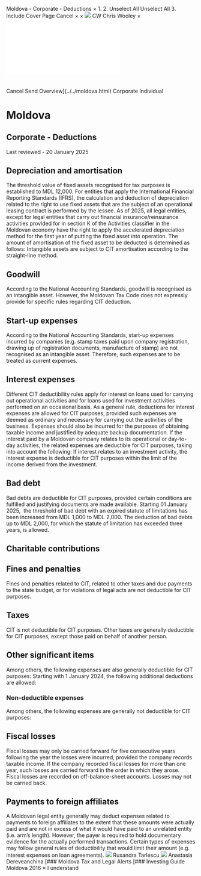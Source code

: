 Moldova - Corporate - Deductions
×
1.
2.
Unselect All
Unselect All
3.
Include Cover Page
Cancel
×
×
![](../../-/media/world-wide-tax-summaries/attachments/global---chris-wooley.ashx%3Frev=ac5e5f3223b34096b1afc2a6009c7320&revision=ac5e5f32-23b3-4096-b1af-c2a6009c7320&hash=859B7ADC84DC2CBEC9760E9E6EE7DE6D0A8BFCDF)
CW
Chris Wooley
×
![](deductions.html)
######
Cancel
Send
Overview](../../moldova.html)
Corporate
Individual
# Moldova
## Corporate - Deductions
Last reviewed - 20 January 2025
## Depreciation and amortisation
The threshold value of fixed assets recognised for tax purposes is established to MDL 12,000.
For entities that apply the International Financial Reporting Standards (IFRS), the calculation and deduction of depreciation related to the right to use fixed assets that are the subject of an operational leasing contract is performed by the lessee.
As of 2025, all legal entities, except for legal entities that carry out financial insurance/reinsurance activities provided for in section К of the Activities classifier in the Moldovan economy have the right to apply the accelerated depreciation method for the first year of putting the fixed asset into operation.
The amount of amortisation of the fixed asset to be deducted is determined as follows:
Intangible assets are subject to CIT amortisation according to the straight-line method.
## Goodwill
According to the National Accounting Standards, goodwill is recognised as an intangible asset. However, the Moldovan Tax Code does not expressly provide for specific rules regarding CIT deduction.
## Start-up expenses
According to the National Accounting Standards, start-up expenses incurred by companies (e.g. stamp taxes paid upon company registration, drawing up of registration documents, manufacture of stamp) are not recognised as an intangible asset. Therefore, such expenses are to be treated as current expenses.
## Interest expenses
Different CIT deductibility rules apply for interest on loans used for carrying out operational activities and for loans used for investment activities performed on an occasional basis.
As a general rule, deductions for interest expenses are allowed for CIT purposes, provided such expenses are deemed as ordinary and necessary for carrying out the activities of the business. Expenses should also be incurred for the purposes of obtaining taxable income and justified by adequate backup documentation.
If the interest paid by a Moldovan company relates to its operational or day-to-day activities, the related expenses are deductible for CIT purposes, taking into account the following:
If interest relates to an investment activity, the interest expense is deductible for CIT purposes within the limit of the income derived from the investment.
## Bad debt
Bad debts are deductible for CIT purposes, provided certain conditions are fulfilled and justifying documents are made available.
Starting 01 January 2025,  the threshold of bad debt with an expired statute of limitations has been increased from MDL 1,000 to MDL 2,000.
The deduction of bad debts up to MDL 2,000, for which the statute of limitation has exceeded three years, is allowed.
## Charitable contributions
## Fines and penalties
Fines and penalties related to CIT, related to other taxes and due payments to the state budget, or for violations of legal acts are not deductible for CIT purposes.
## Taxes
CIT is not deductible for CIT purposes.
Other taxes are generally deductible for CIT purposes, except those paid on behalf of another person.
## Other significant items
Among others, the following expenses are also generally deductible for CIT purposes:
Starting with 1 January 2024, the following additional deductions are allowed:
### Non-deductible expenses
Among others, the following expenses are generally not deductible for CIT purposes:
## Fiscal losses
Fiscal losses may only be carried forward for five consecutive years following the year the losses were incurred, provided the company records taxable income. If the company recorded fiscal losses for more than one year, such losses are carried forward in the order in which they arose. Fiscal losses are recorded on off-balance-sheet accounts.
Losses may not be carried back.
## Payments to foreign affiliates
A Moldovan legal entity generally may deduct expenses related to payments to foreign affiliates to the extent that these amounts were actually paid and are not in excess of what it would have paid to an unrelated entity (i.e. arm’s length). However, the payer is required to hold documentary evidence for the actually performed transactions. Certain types of expenses may follow general rules of deductibility that would limit their amount (e.g. interest expenses on loan agreements).
![](../../-/media/world-wide-tax-summaries/attachments/moldova---ruxandra_tarlescu.ashx%3Frev=b1f58d1ef2f442bab2e33b4fa8ceb35b&revision=b1f58d1e-f2f4-42ba-b2e3-3b4fa8ceb35b&hash=C581332B5711E1F28905A1887806D89838E9D426)
Ruxandra Tarlescu
![](../../-/media/world-wide-tax-summaries/moldovaanastasia-dereveanchinamoldova--anastasia-dereveanchinajpg20200702012626178.ashx%3Frev=5890e3826d154152928547e13120ce4b&revision=5890e382-6d15-4152-9285-47e13120ce4b&hash=C1B338DECFAD8FAA9F4661660E1D3F4E4982BFBB)
Anastasia Dereveanchina
[### Moldova Tax and Legal Alerts
[### Investing Guide Moldova 2016
×
I understand